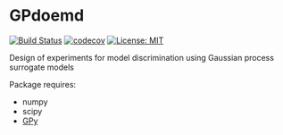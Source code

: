 # GPdoemd
[![Build Status](https://travis-ci.org/scwolof/GPdoemd.svg?branch=dev)](https://travis-ci.org/scwolof/GPdoemd) [![codecov](https://codecov.io/gh/scwolof/GPdoemd/branch/dev/graph/badge.svg)](https://codecov.io/gh/scwolof/GPdoemd) [![License: MIT](https://img.shields.io/badge/License-MIT-yellow.svg)](https://opensource.org/licenses/MIT)

Design of experiments for model discrimination using Gaussian process surrogate models

Package requires:
* numpy
* scipy 
* [GPy](https://github.com/SheffieldML/GPy)

